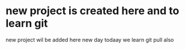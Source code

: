 # new project is created here and to learn git

new project wil be added here new day todaay we learn git pull also 